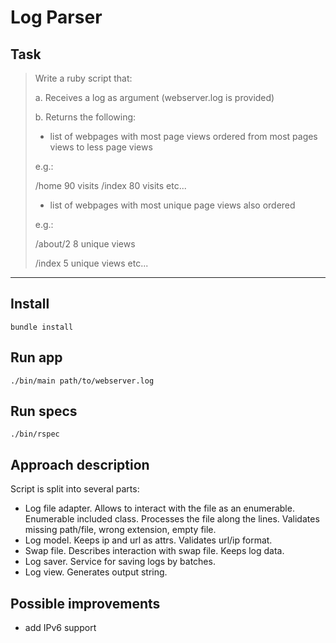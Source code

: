 # Log Parser

## Task

> Write a ruby script that:
>
> a. Receives a log as argument (webserver.log is provided)
>
> b. Returns the following:
> - list of webpages with most page views ordered from most pages views to less page views
>
> e.g.:
>
> /home 90 visits /index 80 visits etc...
>
> - list of webpages with most unique page views also ordered
>
> e.g.:
>
> /about/2 8 unique views
>
> /index 5 unique views etc...

***

## Install
```
bundle install
```
## Run app
```
./bin/main path/to/webserver.log
```
## Run specs
```
./bin/rspec
```
## Approach description
Script is split into several parts:
- Log file adapter. Allows to interact with the file as an enumerable. Enumerable included class. Processes the file along the lines. Validates missing path/file, wrong extension, empty file.
- Log model. Keeps ip and url as attrs. Validates url/ip format.
- Swap file. Describes interaction with swap file. Keeps log data.
- Log saver. Service for saving logs by batches.
- Log view. Generates output string.

## Possible improvements
- add IPv6 support